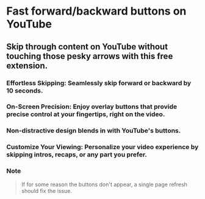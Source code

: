 # Fast forward/backward buttons on YouTube

## Skip through content on YouTube without touching those pesky arrows with this free extension.

### Effortless Skipping: Seamlessly skip forward or backward by 10 seconds.

### On-Screen Precision: Enjoy overlay buttons that provide precise control at your fingertips, right on the video.

### Non-distractive design blends in with YouTube's buttons.

### Customize Your Viewing: Personalize your video experience by skipping intros, recaps, or any part you prefer.

### Note
> If for some reason the buttons don't appear, a single page refresh should fix the issue.
